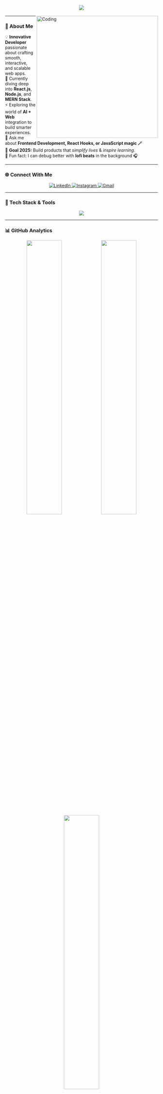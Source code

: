 <!-- Header Section -->
<h1 align="center">
  <img src="https://readme-typing-svg.herokuapp.com?font=Fira+Code&size=28&pause=1000&color=00F5D4&center=true&vCenter=true&width=550&lines=Hi+👋,+I'm+Shardul+S+Dhiwar;A+Passionate+Web+Developer;From+India;Welcome+to+my+GitHub!"/>
</h1>

<img align="right" alt="Coding" width="400" src="https://cdn.dribbble.com/users/1162077/screenshots/3848914/programmer.gif">

---

### 🌟 About Me  

💡 **Innovative Developer** passionate about crafting smooth, interactive, and scalable web apps.  
🌱 Currently diving deep into **React.js**, **Node.js**, and **MERN Stack**.  
⚡ Exploring the world of **AI + Web** integration to build smarter experiences.  
💬 Ask me about **Frontend Development, React Hooks, or JavaScript magic 🪄**  
🎯 **Goal 2025:** Build products that *simplify lives* & *inspire learning*.  
🎵 Fun fact: I can debug better with **lofi beats** in the background 🎧  

---

### 🌐 Connect With Me  

<p align="center">
  <a href="https://linkedin.com/in/shardul-dhiwar-0236062ab/" target="_blank">
    <img src="https://img.shields.io/badge/LinkedIn-0077B5.svg?style=for-the-badge&logo=linkedin&logoColor=white" alt="LinkedIn"/>
  </a>
  <a href="https://www.instagram.com/shardul_dhiwar/" target="_blank">
    <img src="https://img.shields.io/badge/Instagram-E4405F.svg?style=for-the-badge&logo=instagram&logoColor=white" alt="Instagram"/>
  </a>
  <a href="mailto:sujaldhiwar007@gmail.com">
    <img src="https://img.shields.io/badge/Gmail-D14836.svg?style=for-the-badge&logo=gmail&logoColor=white" alt="Gmail"/>
  </a>
</p>

---

### 🧠 Tech Stack & Tools  

<p align="center">
  <img src="https://skillicons.dev/icons?i=html,css,js,tailwind,bootstrap,react,vite,nodejs,express,mongodb,java,python,git,github,vscode,figma" />
</p>

---

### 📊 GitHub Analytics  

<p align="center">
  <img width="48%" src="https://github-readme-stats.vercel.app/api?username=sharduldhiwar&show_icons=true&theme=tokyonight&hide_border=true" />
  <img width="48%" src="https://github-readme-streak-stats.herokuapp.com/?user=sharduldhiwar&theme=tokyonight&hide_border=true" />
</p>

<p align="center">
  <img width="48%" src="https://github-readme-stats.vercel.app/api/top-langs/?username=sharduldhiwar&layout=compact&theme=tokyonight&hide_border=true" />
</p>

---

### 🚀 Featured Projects  

🌐 [**OrderXpress**](https://github.com/sharduldhiwar/OrderXpress) — Restaurant QR Menu System built with React Native + Node.js  
💬 [**Chat-Me**](https://chat-me-omega.vercel.app/) — Real-time chat app using MERN + Socket.io  
⚙️ [**Fix-The_UI**](https://github.com/ShardulDhiwar/FixTheUI) — A UI improvement / redesign project aimed at refining user interfaces by upgrading styling, layout, and responsiveness in real-time
🎮 [**Reacts_Game-Hub**](https://github.com/ShardulDhiwar/ReactsGameHub) — ReactsGameHub is a mini game hub built with React.js that allows users to play fun classic games
---

### ✨ My Developer Vibe  

<p align="center">
  <img src="https://i.pinimg.com/originals/2b/7d/83/2b7d83b9ebf2f54a3c9c46e36fc8c0f0.gif" width="300"/>
</p>

> 💬 *“Code is like art — it’s meant to be clean, expressive, and inspiring.”*  

---

### 🏆 Achievements  

- 🥇 Completed multiple **React & MERN projects**  
- 💻 Built **real-world apps** solving restaurant and chat-based use cases  
 

<p align="center">
  <img src="https://capsule-render.vercel.app/api?type=shark&color=gradient&height=90&section=footer">
</p>
